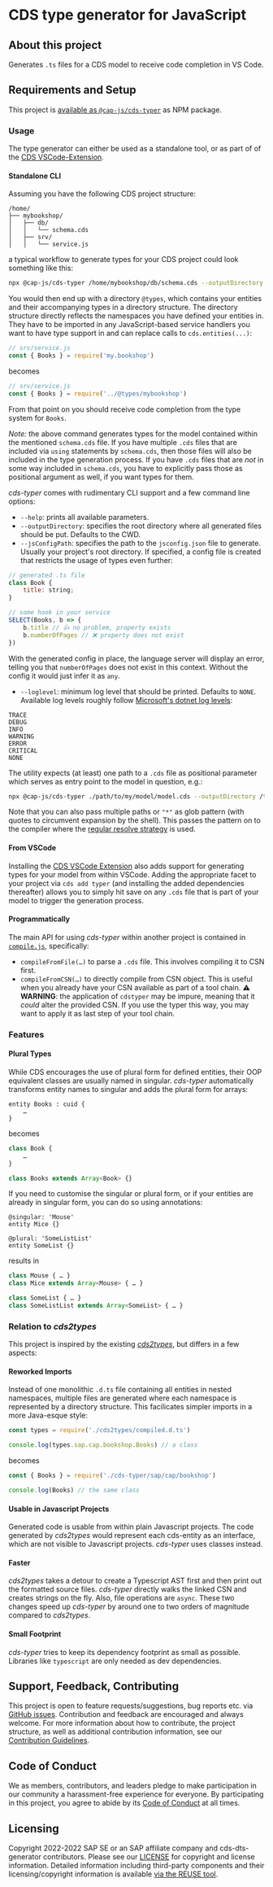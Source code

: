 # CDS type generator for JavaScript

## About this project

Generates `.ts` files for a CDS model to receive code completion in VS Code.


## Requirements and Setup
This project is [available as `@cap-js/cds-typer`](https://www.npmjs.com/package/@cap-js/cds-typer) as NPM package.

### Usage
The type generator can either be used as a standalone tool, or as part of of the [CDS VSCode-Extension](https://www.npmjs.com/package/@sap/vscode-cds).

#### Standalone CLI
Assuming you have the following CDS project structure:

```
/home/
├── mybookshop/
│   ├── db/
│   │   └── schema.cds
│   ├── srv/
│   │   └── service.js
```

a typical workflow to generate types for your CDS project could look something like this:

```sh
npx @cap-js/cds-typer /home/mybookshop/db/schema.cds --outputDirectory /home/mybookshop/@types
```

You would then end up with a directory `@types`, which contains your entities and their accompanying types in a directory structure. The directory structure directly reflects the namespaces you have defined your entities in. They have to be imported in any JavaScript-based service handlers you want to have type support in and can replace calls to `cds.entities(...)`:

```js
// srv/service.js
const { Books } = require('my.bookshop')
```

becomes

```js
// srv/service.js
const { Books } = require('../@types/mybookshop')
```

From that point on you should receive code completion from the type system for `Books`.

_Note:_ the above command generates types for the model contained within the mentioned `schema.cds` file. If you have multiple `.cds` files that are included via `using` statements by `schema.cds`, then those files will also be included in the type generation process. If you have `.cds` files that are _not_ in some way included in `schema.cds`, you have to explicitly pass those as positional argument as well, if you want types for them.

_cds-typer_ comes with rudimentary CLI support and a few command line options:

- `--help`: prints all available parameters.
- `--outputDirectory`: specifies the root directory where all generated files should be put. Defaults to the CWD.
- `--jsConfigPath`: specifies the path to the `jsconfig.json` file to generate. Usually your project's root directory. If specified, a config file is created that restricts the usage of types even further:

```js
// generated .ts file
class Book {
    title: string;
}

// some hook in your service
SELECT(Books, b => {
    b.title // 👍 no problem, property exists
    b.numberOfPages // ❌ property does not exist
})
```
With the generated config in place, the language server will display an error, telling you that `numberOfPages` does not exist in this context. Without the config it would just infer it as `any`.

- `--loglevel`: minimum log level that should be printed. Defaults to `NONE`. Available log levels roughly follow [Microsoft's dotnet log levels](https://docs.microsoft.com/en-us/dotnet/api/microsoft.extensions.logging.loglevel?view=dotnet-plat-ext-6.0):

```
TRACE
DEBUG
INFO
WARNING
ERROR
CRITICAL
NONE
```

The utility expects (at least) one path to a `.cds` file as positional parameter which serves as entry point to the model in question, e.g.:

```sh
npx @cap-js/cds-typer ./path/to/my/model/model.cds --outputDirectory /tmp/
```

Note that you can also pass multiple paths or `"*"` as glob pattern (with quotes to circumvent expansion by the shell). This passes the pattern on to the compiler where the [regular resolve strategy](https://cap.cloud.sap/docs/node.js/cds-compile?q=compiler#cds-resolve) is used.

#### From VSCode
Installing the [CDS VSCode Extension](https://www.npmjs.com/package/@sap/vscode-cds) also adds support for generating types for your model from within VSCode. Adding the appropriate facet to your project via `cds add typer` (and installing the added dependencies thereafter) allows you to simply hit save on any `.cds` file that is part of your model to trigger the generation process.
#### Programmatically
The main API for using _cds-typer_ within another project is contained in [`compile.js`](https://github.tools.sap/cap/cds-typer/blob/master/lib/compile.js), specifically:

- `compileFromFile(…)` to parse a `.cds` file. This involves compiling it to CSN first.
- `compileFromCSN(…)` to directly compile from CSN object. This is useful when you already have your CSN available as part of a tool chain. ⚠️ **WARNING**: the application of `cdstyper` may be impure, meaning that it _could_ alter the provided CSN. If you use the typer this way, you may want to apply it as last step of your tool chain.


### Features
#### Plural Types
While CDS encourages the use of plural form for defined entities, their OOP equivalent classes are usually named in singular. _cds-typer_ automatically transforms entity names to singular and adds the plural form for arrays:

```cds
entity Books : cuid {
    …
}
```

becomes

```ts
class Book {
	…
}

class Books extends Array<Book> {}
```

If you need to customise the singular or plural form, or if your entities are already in singular form, you can do so using annotations:

```cds
@singular: 'Mouse'
entity Mice {}

@plural: 'SomeListList'
entity SomeList {}
```

results in

```ts
class Mouse { … }
class Mice extends Array<Mouse> { … }

class SomeList { … }
class SomeListList extends Array<SomeList> { … }
```

### Relation to _cds2types_
This project is inspired by the existing [_cds2types_](https://github.com/mrbandler/cds2types), but differs in a few aspects:

#### Reworked Imports
Instead of one monolithic `.d.ts` file containing all entities in nested namespaces, multiple files are generated where each namespace is represented by a directory structure. This facilicates simpler imports in a more Java-esque style:

```js
const types = require('./cds2types/compiled.d.ts')

console.log(types.sap.cap.bookshop.Books) // a class
```

becomes

```js
const { Books } = require('./cds-typer/sap/cap/bookshop')

console.log(Books) // the same class
```

#### Usable in Javascript Projects
Generated code is usable from within plain Javascript projects. The code generated by _cds2types_ would represent each cds-entity as an interface, which are not visible to Javascript projects. _cds-typer_ uses classes instead.

#### Faster
_cds2types_ takes a detour to create a Typescript AST first and then print out the formatted source files. _cds-typer_ directly walks the linked CSN and creates strings on the fly. Also, file operations are `async`. These two changes speed up _cds-typer_ by around one to two orders of magnitude compared to _cds2types_.

#### Small Footprint
_cds-typer_ tries to keep its dependency footprint as small as possible. Libraries like `typescript` are only needed as dev dependencies.






## Support, Feedback, Contributing

This project is open to feature requests/suggestions, bug reports etc. via [GitHub issues](https://github.com/cap-js/cds-typer/issues). Contribution and feedback are encouraged and always welcome. For more information about how to contribute, the project structure, as well as additional contribution information, see our [Contribution Guidelines](CONTRIBUTING.md).

## Code of Conduct

We as members, contributors, and leaders pledge to make participation in our community a harassment-free experience for everyone. By participating in this project, you agree to abide by its [Code of Conduct](CODE_OF_CONDUCT.md) at all times.

## Licensing

Copyright 2022-2022 SAP SE or an SAP affiliate company and cds-dts-generator contributors. Please see our [LICENSE](LICENSE) for copyright and license information. Detailed information including third-party components and their licensing/copyright information is available [via the REUSE tool](https://api.reuse.software/info/github.com/SAP/cds-dts-generator).

